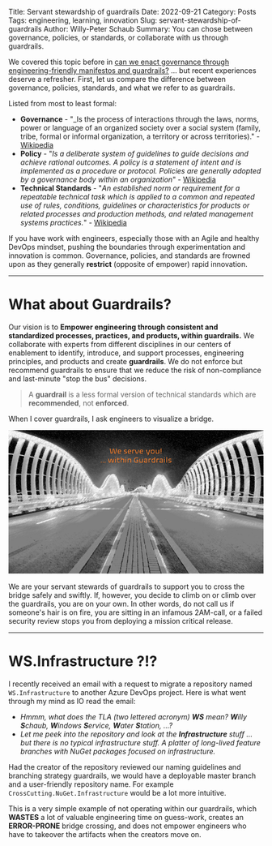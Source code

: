 Title: Servant stewardship of guardrails
Date: 2022-09-21
Category: Posts 
Tags: engineering, learning, innovation
Slug: servant-stewardship-of-guardrails
Author: Willy-Peter Schaub
Summary: You can chose between governance, policies, or standards, or collaborate with us through guardrails.

We covered this topic before in [can we enact governance through engineering-friendly manifestos and guardrails?](/governance-manifestos-guardrails.html) ... but recent experiences deserve a refresher. First, let us compare the difference between governance, policies, standards, and what we refer to as guardrails.

Listed from most to least formal:

- **Governance** - "_Is the process of interactions through the laws, norms, power or language of an organized society over a social system (family, tribe, formal or informal organization, a territory or across territories)." - [Wikipedia](https://en.wikipedia.org/wiki/Governance)
- **Policy** - "_Is a deliberate system of guidelines to guide decisions and achieve rational outcomes. A policy is a statement of intent and is implemented as a procedure or protocol. Policies are generally adopted by a governance body within an organization_" - [Wikipedia](https://en.wikipedia.org/wiki/Policy)
- **Technical Standards** - "_An established norm or requirement for a repeatable technical task which is applied to a common and repeated use of rules, conditions, guidelines or characteristics for products or related processes and production methods, and related management systems practices._" - [Wikipedia](https://en.wikipedia.org/wiki/Technical_standard)

If you have work with engineers, especially those with an Agile and healthy DevOps mindset, pushing the boundaries through experimentation and innovation is common. Governance, policies, and standards are frowned upon as they generally **restrict** (opposite of empower) rapid innovation.

---

# What about Guardrails?

Our vision is to **Empower engineering through consistent and standardized processes, practices, and products, within guardrails.** We collaborate with experts from different disciplines in our centers of enablement to identify, introduce, and support processes, engineering principles, and products and create **guardrails**. We do not enforce but recommend guardrails to ensure that we reduce the risk of non-compliance and last-minute "stop the bus" decisions.

> A **guardrail** is a less formal version of technical standards which are **recommended**, not **enforced**.

When I cover guardrails, I ask engineers to visualize a bridge.

![Bridge](../images/servant-stewardship-of-guardrails-1.png)

We are your servant stewards of guardrails to support you to cross the bridge safely and swiftly. If, however, you decide to climb on or climb over the guardrails, you are on your own. In other words, do not call us  if someone's hair is on fire, you are sitting in an infamous 2AM-call, or a failed security review stops you from deploying a mission critical release.

---

# WS.Infrastructure ?!?

I recently received an email with a request to migrate a repository named ``WS.Infrastructure`` to another Azure DevOps project. Here is what went through my mind as IO read the email:

- _Hmmm, what does the TLA (two lettered acronym) **WS** mean? **W**illy **S**chaub, **W**indows **S**ervice, **W**ater **S**tation, ...?_
- _Let me peek into the repository and look at the **Infrastructure** stuff ... but there is no typical infrastructure stuff. A platter of long-lived feature branches with NuGet packages focused on infrastructure._

Had the creator of the repository reviewed our naming guidelines and branching strategy guardrails, we would have a deployable master branch and a user-friendly repository name. For example ``CrossCutting.NuGet.Infrastructure`` would be a lot more intuitive.

This is a very simple example of not operating within our guardrails, which **WASTES** a lot of valuable engineering time on guess-work, creates an **ERROR-PRONE** bridge crossing, and does not empower engineers who have to takeover the artifacts when the creators move on.

